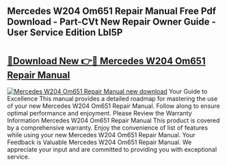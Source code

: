 ## Mercedes W204 Om651 Repair Manual Free Pdf Download - Part-CVt New Repair Owner Guide - User Service Edition LbI5P

# <h2><a href="http://bc63506.oget.top/?id=Mercedes+W204+Om651+Repair+Manual">🔗Download New 👉🔴 Mercedes W204 Om651 Repair Manual</a></h2>

[![Mercedes W204 Om651 Repair Manual new download](https://i.imgur.com/5g1atiW.png)](http://bc63506.oget.top/?id=Mercedes+W204+Om651+Repair+Manual)
Your Guide to Excellence This manual provides a detailed roadmap for mastering the use of your new Mercedes W204 Om651 Repair Manual. Follow along to ensure optimal performance and enjoyment. Please Review the Warranty Information Mercedes W204 Om651 Repair Manual This product is covered by a comprehensive warranty. Enjoy the convenience of list of features while using your new Mercedes W204 Om651 Repair Manual. Your Feedback is Valuable Mercedes W204 Om651 Repair Manual. We appreciate your input and are committed to providing you with exceptional service.
